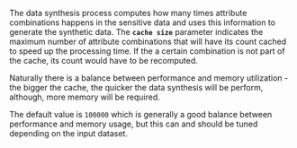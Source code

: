 The data synthesis process computes how many times attribute combinations happens in the sensitive data and uses this information to generate the synthetic data. The **`cache size`** parameter indicates the maximum number of attribute combinations that will have its count cached to speed up the processing time. If the a certain combination is not part of the cache, its count would have to be recomputed.

Naturally there is a balance between performance and memory utilization - the bigger the cache, the quicker the data synthesis will be perform, although, more memory will be required.

The default value is `100000` which is generally a good balance between performance and memory usage, but this can and should be tuned depending on the input dataset.

